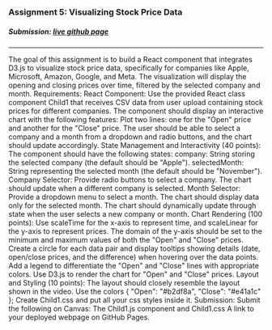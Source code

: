 ### Assignment 5: Visualizing Stock Price Data

##### Submission: [live github page](https://katherinj.github.io/DataVisualization/assignment5)

---

The goal of this assignment is to build a React component that integrates D3.js to visualize stock price data, specifically for companies like Apple, Microsoft, Amazon, Google, and Meta. The visualization will display the opening and closing prices over time, filtered by the selected company and month.
Requirements:
React Component:
Use the provided React class component Child1 that receives CSV data from user upload containing stock prices for different companies. The component should display an interactive chart with the following features:
Plot two lines: one for the "Open" price and another for the "Close" price.
The user should be able to select a company and a month from a dropdown and radio buttons, and the chart should update accordingly.
State Management and Interactivity (40 points):
The component should have the following states:
company: String storing the selected company (the default should be "Apple").
selectedMonth: String representing the selected month (the default should be "November").
Company Selector: Provide radio buttons to select a company. The chart should update when a different company is selected.
Month Selector: Provide a dropdown menu to select a month. The chart should display data only for the selected month.
The chart should dynamically update through state when the user selects a new company or month.
Chart Rendering (100 points):
Use scaleTime for the x-axis to represent time, and scaleLinear for the y-axis to represent prices. The domain of the y-axis should be set to the minimum and maximum values of both the "Open" and "Close" prices.
Create a circle for each data pair and display tooltips showing details (date, open/close prices, and the difference) when hovering over the data points.
Add a legend to differentiate the "Open" and "Close" lines with appropriate colors.
Use D3.js to render the chart for "Open" and "Close" prices.
Layout and Styling (10 points):
The layout should closely resemble the layout shown in the video.
Use the colors { "Open": "#b2df8a", "Close": "#e41a1c" };
Create Child1.css and put all your css styles inside it.
Submission: Submit the following on Canvas:
The Child1.js component and Child1.css
A link to your deployed webpage on GitHub Pages.
